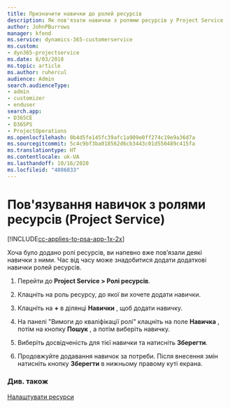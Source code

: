 ```yaml
---
title: Призначити навички до ролей ресурсів
description: Як пов'язати навички з ролями ресурсів у Project Service
author: JohnPBurrows
manager: kfend
ms.service: dynamics-365-customerservice
ms.custom:
- dyn365-projectservice
ms.date: 8/03/2018
ms.topic: article
ms.author: ruhercul
audience: Admin
search.audienceType:
- admin
- customizer
- enduser
search.app:
- D365CE
- D365PS
- ProjectOperations
ms.openlocfilehash: 0b4d5fe145fc39afc1a909e0ff274c19e9a36d7a
ms.sourcegitcommit: 5c4c9bf3ba018562d6cb3443c01d550489c415fa
ms.translationtype: HT
ms.contentlocale: uk-UA
ms.lasthandoff: 10/16/2020
ms.locfileid: "4086833"
---
```

# <a name="associate-skills-with-resource-roles-project-service"></a>Пов'язування навичок з ролями ресурсів (Project Service)

[!INCLUDE[cc-applies-to-psa-app-1x-2x](../includes/cc-applies-to-psa-app-1x-2x.md)]

Хоча було додано ролі ресурсів, ви напевно вже пов’язали деякі навички з ними. Час від часу може знадобитися додати додаткові навички ролей ресурсів.  
  
1.  Перейти до **Project Service > Ролі ресурсів**.  
  
2.  Клацніть на роль ресурсу, до якої ви хочете додати навички.  
  
3.  Клацніть на **+** в ділянці **Навички** , щоб додати навичку.  
  
4.  На панелі "Вимоги до кваліфікації ролі" клацніть на поле **Навичка** , потім на кнопку **Пошук** , а потім виберіть навичку.  
  
5.  Виберіть досвідченість для тієї навички та натисніть **Зберегти**.  
  
6.  Продовжуйте додавання навичок за потреби. Після внесення змін натисніть кнопку **Зберегти** в нижньому правому куті екрана.  
  
### <a name="see-also"></a>Див. також  
 [Налаштувати ресурси](../psa/set-up-resources.md)
